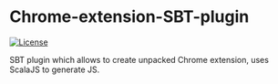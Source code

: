 # Chrome-extension-SBT-plugin
[![License](http://img.shields.io/:license-mit-blue.svg)](http://doge.mit-license.org)

SBT plugin which allows to create unpacked Chrome extension, uses ScalaJS to generate JS.
